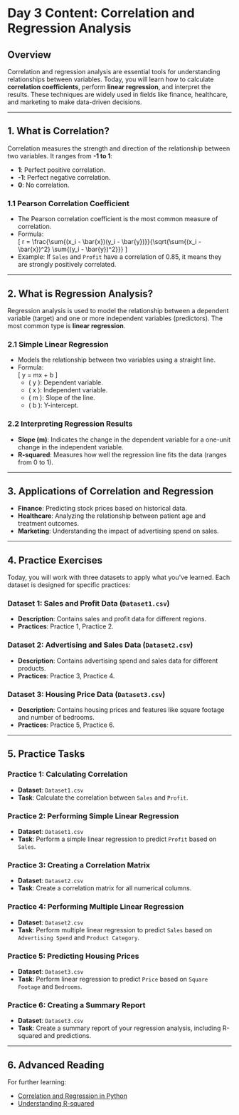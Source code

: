 # Day 3 Content: Correlation and Regression Analysis

## Overview
Correlation and regression analysis are essential tools for understanding relationships between variables. Today, you will learn how to calculate **correlation coefficients**, perform **linear regression**, and interpret the results. These techniques are widely used in fields like finance, healthcare, and marketing to make data-driven decisions.

---

## 1. What is Correlation?
Correlation measures the strength and direction of the relationship between two variables. It ranges from **-1 to 1**:
- **1**: Perfect positive correlation.
- **-1**: Perfect negative correlation.
- **0**: No correlation.

### 1.1 Pearson Correlation Coefficient
- The Pearson correlation coefficient is the most common measure of correlation.
- Formula:  
  \[
  r = \frac{\sum{(x_i - \bar{x})(y_i - \bar{y})}}{\sqrt{\sum{(x_i - \bar{x})^2} \sum{(y_i - \bar{y})^2}}}
  \]
- Example: If `Sales` and `Profit` have a correlation of 0.85, it means they are strongly positively correlated.

---

## 2. What is Regression Analysis?
Regression analysis is used to model the relationship between a dependent variable (target) and one or more independent variables (predictors). The most common type is **linear regression**.

### 2.1 Simple Linear Regression
- Models the relationship between two variables using a straight line.
- Formula:  
  \[
  y = mx + b
  \]
  - \( y \): Dependent variable.
  - \( x \): Independent variable.
  - \( m \): Slope of the line.
  - \( b \): Y-intercept.

### 2.2 Interpreting Regression Results
- **Slope (m)**: Indicates the change in the dependent variable for a one-unit change in the independent variable.
- **R-squared**: Measures how well the regression line fits the data (ranges from 0 to 1).

---

## 3. Applications of Correlation and Regression
- **Finance**: Predicting stock prices based on historical data.
- **Healthcare**: Analyzing the relationship between patient age and treatment outcomes.
- **Marketing**: Understanding the impact of advertising spend on sales.

---

## 4. Practice Exercises
Today, you will work with three datasets to apply what you've learned. Each dataset is designed for specific practices:

### Dataset 1: Sales and Profit Data (`Dataset1.csv`)
- **Description**: Contains sales and profit data for different regions.
- **Practices**: Practice 1, Practice 2.

### Dataset 2: Advertising and Sales Data (`Dataset2.csv`)
- **Description**: Contains advertising spend and sales data for different products.
- **Practices**: Practice 3, Practice 4.

### Dataset 3: Housing Price Data (`Dataset3.csv`)
- **Description**: Contains housing prices and features like square footage and number of bedrooms.
- **Practices**: Practice 5, Practice 6.

---

## 5. Practice Tasks
### Practice 1: Calculating Correlation
- **Dataset**: `Dataset1.csv`
- **Task**: Calculate the correlation between `Sales` and `Profit`.

### Practice 2: Performing Simple Linear Regression
- **Dataset**: `Dataset1.csv`
- **Task**: Perform a simple linear regression to predict `Profit` based on `Sales`.

### Practice 3: Creating a Correlation Matrix
- **Dataset**: `Dataset2.csv`
- **Task**: Create a correlation matrix for all numerical columns.

### Practice 4: Performing Multiple Linear Regression
- **Dataset**: `Dataset2.csv`
- **Task**: Perform multiple linear regression to predict `Sales` based on `Advertising Spend` and `Product Category`.

### Practice 5: Predicting Housing Prices
- **Dataset**: `Dataset3.csv`
- **Task**: Perform linear regression to predict `Price` based on `Square Footage` and `Bedrooms`.

### Practice 6: Creating a Summary Report
- **Dataset**: `Dataset3.csv`
- **Task**: Create a summary report of your regression analysis, including R-squared and predictions.

---

## 6. Advanced Reading
For further learning:
- [Correlation and Regression in Python](https://realpython.com/linear-regression-in-python/)
- [Understanding R-squared](https://towardsdatascience.com/understanding-r-squared)